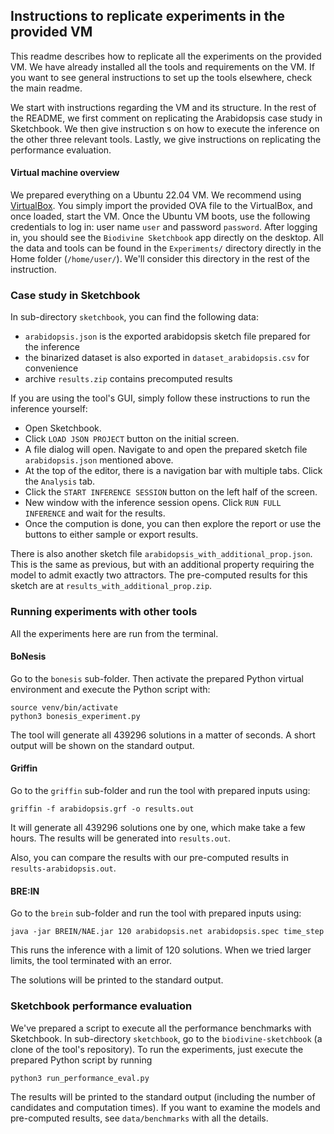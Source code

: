 ## Instructions to replicate experiments in the provided VM

This readme describes how to replicate all the experiments on the provided VM. We have already installed all the tools and requirements on the VM. If you want to see general instructions to set up the tools elsewhere, check the main readme.

We start with instructions regarding the VM and its structure. In the rest of the README, we first comment on replicating the Arabidopsis case study in Sketchbook. We then give instruction s on how to execute the inference on the other three relevant tools. Lastly, we give instructions on replicating the performance evaluation.


#### Virtual machine overview

We prepared everything on a Ubuntu 22.04 VM. 
We recommend using [VirtualBox](https://www.virtualbox.org/). You simply import the provided OVA file to the VirtualBox, and once loaded, start the VM.
Once the Ubuntu VM boots, use the following credentials to log in: user name `user` and password `password`.
After logging in, you should see the `Biodivine Sketchbook` app directly on the desktop. 
All the data and tools can be found in the `Experiments/` directory directly in the Home folder (`/home/user/`). We'll consider this directory in the rest of the instruction.

### Case study in Sketchbook

In sub-directory `sketchbook`, you can find the following data:
- `arabidopsis.json` is the exported arabidopsis sketch file prepared for the inference
- the binarized dataset is also exported in `dataset_arabidopsis.csv` for convenience
- archive `results.zip` contains precomputed results

If you are using the tool's GUI, simply follow these instructions to run the inference yourself:
- Open Sketchbook.
- Click `LOAD JSON PROJECT` button on the initial screen.
- A file dialog will open. Navigate to and open the prepared sketch file `arabidopsis.json` mentioned above. 
- At the top of the editor, there is a navigation bar with multiple tabs. Click the `Analysis` tab.
- Click the `START INFERENCE SESSION` button on the left half of the screen.
- New window with the inference session opens. Click `RUN FULL INFERENCE` and wait for the results.
- Once the compution is done, you can then explore the report or use the buttons to either sample or export results.

There is also another sketch file `arabidopsis_with_additional_prop.json`. This is the same as previous, but with an additional property requiring the model to admit exactly two attractors.
The pre-computed results for this sketch are at `results_with_additional_prop.zip`.

### Running experiments with other tools

All the experiments here are run from the terminal.

#### BoNesis

Go to the `bonesis` sub-folder. Then activate the prepared Python virtual environment and execute the Python script with:

```
source venv/bin/activate
python3 bonesis_experiment.py
```

The tool will generate all 439296 solutions in a matter of seconds.
A short output will be shown on the standard output. 


#### Griffin

Go to the `griffin` sub-folder and run the tool with prepared inputs using:

```
griffin -f arabidopsis.grf -o results.out
```

It will generate all 439296 solutions one by one, which make take a few hours. 
The results will be generated into `results.out`.

Also, you can compare the results with our pre-computed results in `results-arabidopsis.out`.

#### BRE:IN

Go to the `brein` sub-folder and run the tool with prepared inputs using:

```
java -jar BREIN/NAE.jar 120 arabidopsis.net arabidopsis.spec time_step
```

This runs the inference with a limit of 120 solutions. When we tried larger limits, the tool terminated with an error.

The solutions will be printed to the standard output.


### Sketchbook performance evaluation

We've prepared a script to execute all the performance benchmarks with Sketchbook.
In sub-directory `sketchbook`, go to the `biodivine-sketchbook` (a clone of the tool's repository). 
To run the experiments, just execute the prepared Python script by running

```
python3 run_performance_eval.py
```

The results will be printed to the standard output (including the number of candidates and computation times).
If you want to examine the models and pre-computed results, see `data/benchmarks` with all the details.
